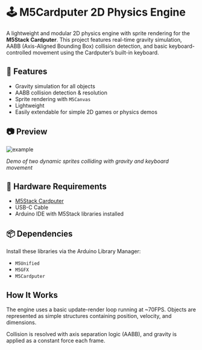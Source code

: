 # 🕹️ M5Cardputer 2D Physics Engine

A lightweight and modular 2D physics engine with sprite rendering for the **M5Stack Cardputer**. This project features real-time gravity simulation, AABB (Axis-Aligned Bounding Box) collision detection, and basic keyboard-controlled movement using the Cardputer’s built-in keyboard.

## 🚀 Features

- Gravity simulation for all objects  
- AABB collision detection & resolution  
- Sprite rendering with `M5Canvas`  
- Lightweight
- Easily extendable for simple 2D games or physics demos

## 📷 Preview

![example](https://github.com/user-attachments/assets/71ad773b-3dfb-4e88-b2ef-ec4ca93eda6e)

*Demo of two dynamic sprites colliding with gravity and keyboard movement*

## 🧰 Hardware Requirements

- [M5Stack Cardputer](https://shop.m5stack.com/products/cardputer-kit?ref=chatgpt)  
- USB-C Cable  
- Arduino IDE with M5Stack libraries installed  

## 📦 Dependencies

Install these libraries via the Arduino Library Manager:

- `M5Unified`
- `M5GFX`
- `M5Cardputer`

## How It Works

The engine uses a basic update-render loop running at ~70FPS. Objects are represented as simple structures containing position, velocity, and dimensions.

Collision is resolved with axis separation logic (AABB), and gravity is applied as a constant force each frame.
